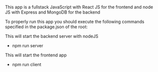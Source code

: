 This app is a fullstack JavaScript with React JS for the frontend and node JS with Express and MongoDB for the backend

To properly run this app you should execute the following commands specified in the package.json of the root:

This will start the backend server with nodeJS

- npm run server

This will start the frontend app

- npm run client
